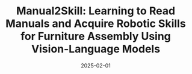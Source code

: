 ---
title: "Manual2Skill: Learning to Read Manuals and Acquire Robotic Skills for Furniture Assembly Using Vision-Language Models"
collection: publications
permalink: /publication/2025-02-manual
excerpt: 'A novel framework enabling robots to perform complex assembly tasks guided by high-level manual instructions, leveraging vision-language models and hierarchical assembly graphs.'
date: 2025-02-01
venue: 'Robotics: Science and Systems (RSS), 2025'
paperurl: 'https://arxiv.org/abs/2502.10090'
imgurl: 'manual-teaser.gif'
show: true
authors:
  - name: Chenrui Tie*
    link: https://crtie.github.io/
  - name: Shengxiang Sun*
    link:
  - name: Jinxuan Zhu
    link: https://www.linkedin.com/in/jinxuan-zhu-08a8972b7/
  - name: Yiwei Liu
    link: https://lew1sin.github.io/
  - name: Jingxiang Guo
    link: https://borisguo6.github.io/
  - name: Yue Hu
    link: https://owensun2004.github.io/
  - name: Haonan Chen
    link: https://github.com/chenhn02
  - name: Junting Chen
    link: https://sgtvincent.github.io/
  - name: Ruihai Wu
    link: https://warshallrho.github.io/
  - name: Lin Shao
    link: https://linsats.github.io/
links:
  - name: paper
    link: https://arxiv.org/abs/2502.10090  # Replace with actual arXiv link if available
  - name: project page
    link: https://owensun2004.github.io/Furniture-Assembly-Web/
---
